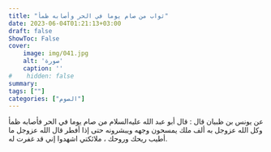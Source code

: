 ```yaml
---
title: "ثواب من صام يوما في الحر وأصابه ظمأ"
date: 2023-06-04T01:21:13+03:00
draft: false
ShowToc: False
cover:
    image: img/041.jpg
    alt: 'صورة'
    caption: ''
#    hidden: false
summary: 
tags: [""]
categories: ["الصوم"]
---
```

عن يونس بن ظبيان قال : قال أبو
عبد الله عليه‌السلام من صام يوما في الحر فأصابه ظمأ وكل الله عزوجل به
ألف ملك يمسحون وجهه ويبشرونه حتى إذا أفطر قال الله عزوجل
ما أطيب ريحك وروحك ، ملائكتي اشهدوا إني قد غفرت له.

